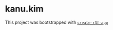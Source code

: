 # kanu.kim

This project was bootstrapped with [`create-r3f-app`](https://github.com/utsuboco/create-r3f-app)